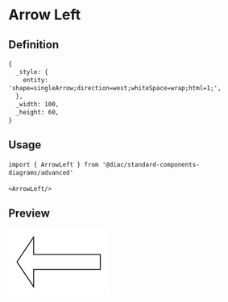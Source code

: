 # Arrow Left

## Definition

```
{
  _style: { 
    entity: 'shape=singleArrow;direction=west;whiteSpace=wrap;html=1;',
  },
  _width: 100,
  _height: 60,
}
```

## Usage

```
import { ArrowLeft } from '@diac/standard-components-diagrams/advanced'

<ArrowLeft/>
```

## Preview

<img src="./arrow-left.png" width="200"/>
